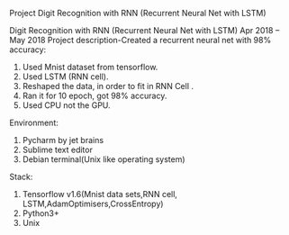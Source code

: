 Project Digit Recognition with RNN (Recurrent Neural Net with LSTM)

Digit Recognition with RNN (Recurrent Neural Net with LSTM)
Apr 2018 – May 2018
Project description-Created a recurrent neural net with 98% accuracy:

1. Used Mnist dataset from tensorflow.
2. Used LSTM (RNN cell).
3. Reshaped the data, in order to fit in RNN Cell .
4. Ran it for 10 epoch, got 98% accuracy.
5. Used CPU not the GPU.

Environment:
1) Pycharm by jet brains 
2) Sublime text editor
3) Debian terminal(Unix like operating system)

Stack:
1) Tensorflow v1.6(Mnist data sets,RNN cell, LSTM,AdamOptimisers,CrossEntropy)
2) Python3+
3) Unix
